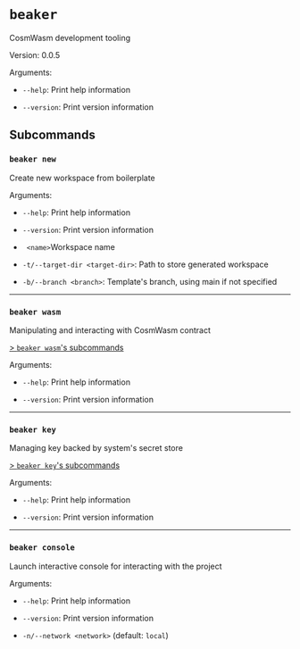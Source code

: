 # `beaker`

CosmWasm development tooling

Version: 0.0.5

Arguments:

* `--help`: Print help information

* `--version`: Print version information

## Subcommands

### `beaker new`

Create new workspace from boilerplate

Arguments:

* `--help`: Print help information

* `--version`: Print version information

* ` <name>`Workspace name

* `-t/--target-dir <target-dir>`: Path to store generated workspace

* `-b/--branch <branch>`: Template's branch, using main if not specified

---

### `beaker wasm`

Manipulating and interacting with CosmWasm contract

[\> `beaker wasm`'s subcommands](./beaker_wasm.md)

Arguments:

* `--help`: Print help information

* `--version`: Print version information

---

### `beaker key`

Managing key backed by system's secret store

[\> `beaker key`'s subcommands](./beaker_key.md)

Arguments:

* `--help`: Print help information

* `--version`: Print version information

---

### `beaker console`

Launch interactive console for interacting with the project

Arguments:

* `--help`: Print help information

* `--version`: Print version information

* `-n/--network <network>` (default: `local`)